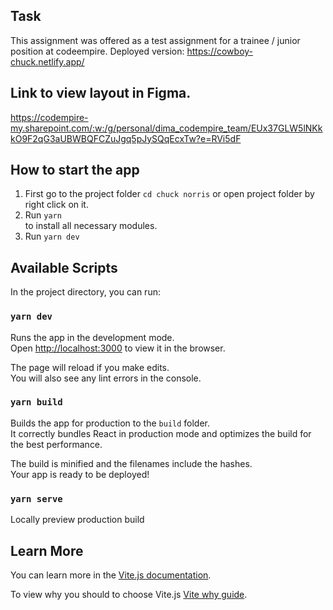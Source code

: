 ## Task
This assignment was offered as a test assignment for a trainee / junior position at codeempire.
Deployed version: https://cowboy-chuck.netlify.app/

## Link to view layout in Figma.
https://codempire-my.sharepoint.com/:w:/g/personal/dima_codempire_team/EUx37GLW5lNKkkO9F2qG3aUBWBQFCZuJgq5pJySQqEcxTw?e=RVi5dF

## How to start the app

1) First go to the project folder `cd сhuck norris` or open project folder by right click on it.
2) Run `yarn`  
to install all necessary modules.
3) Run `yarn dev`

## Available Scripts

In the project directory, you can run:

### `yarn dev`

Runs the app in the development mode.<br />
Open [http://localhost:3000](http://localhost:3000) to view it in the browser.

The page will reload if you make edits.<br />
You will also see any lint errors in the console.

### `yarn build`

Builds the app for production to the `build` folder.<br />
It correctly bundles React in production mode and optimizes the build for the best performance.

The build is minified and the filenames include the hashes.<br />
Your app is ready to be deployed!

### `yarn serve`
Locally preview production build

## Learn More

You can learn more in the [Vite.js documentation](https://vitejs.dev/guide/).

To view why you should to choose Vite.js [Vite why guide](https://vitejs.dev/guide/why.html).
